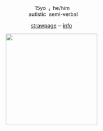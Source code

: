 <div align="center"> 

</div> <div align="center">   ‎ ‎15yo‎‎ ‎  ₎‎‎ ‎  he/him
</div> <div align="center"> ‎ ‎ ‎  ‎  ‎ ‎ autistic‎ ‎ semi-verbal
⠀

[strawpage](https://famiine.straw.page) ─  [info](https://rentry.co/ptiley)  

<img src="https://i.pinimg.com/736x/73/70/ea/7370ea9f31c7cbd5e15bbbfe199ea2f7.jpg" width="250" height="250">
